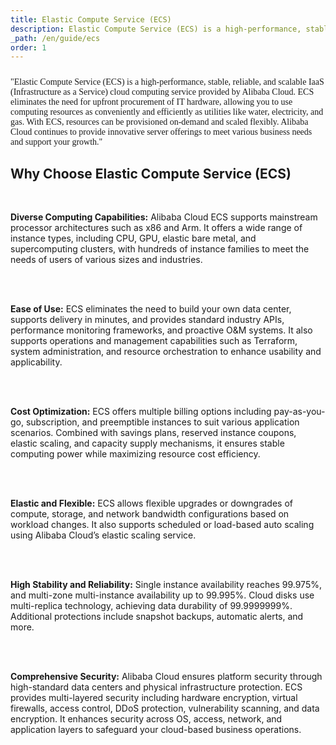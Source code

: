 ```yaml
---
title: Elastic Compute Service (ECS)
description: Elastic Compute Service (ECS) is a high-performance, stable, reliable, and scalable IaaS cloud computing service provided by Alibaba Cloud.
_path: /en/guide/ecs
order: 1
---
```


<div style="margin: 5% 0;font-family: '微软雅黑',serif">
"Elastic Compute Service (ECS) is a high-performance, stable, reliable, and scalable IaaS (Infrastructure as a Service) cloud computing service provided by Alibaba Cloud. ECS eliminates the need for upfront procurement of IT hardware, allowing you to use computing resources as conveniently and efficiently as utilities like water, electricity, and gas. With ECS, resources can be provisioned on-demand and scaled flexibly. Alibaba Cloud continues to provide innovative server offerings to meet various business needs and support your growth."
</div>

## Why Choose Elastic Compute Service (ECS)

<br>

**Diverse Computing Capabilities:** Alibaba Cloud ECS supports mainstream processor architectures such as x86 and Arm. It offers a wide range of instance types, including CPU, GPU, elastic bare metal, and supercomputing clusters, with hundreds of instance families to meet the needs of users of various sizes and industries.

<br><br>

**Ease of Use:** ECS eliminates the need to build your own data center, supports delivery in minutes, and provides standard industry APIs, performance monitoring frameworks, and proactive O&M systems. It also supports operations and management capabilities such as Terraform, system administration, and resource orchestration to enhance usability and applicability.

<br><br>

**Cost Optimization:** ECS offers multiple billing options including pay-as-you-go, subscription, and preemptible instances to suit various application scenarios. Combined with savings plans, reserved instance coupons, elastic scaling, and capacity supply mechanisms, it ensures stable computing power while maximizing resource cost efficiency.

<br><br>

**Elastic and Flexible:** ECS allows flexible upgrades or downgrades of compute, storage, and network bandwidth configurations based on workload changes. It also supports scheduled or load-based auto scaling using Alibaba Cloud’s elastic scaling service.

<br><br>

**High Stability and Reliability:** Single instance availability reaches 99.975%, and multi-zone multi-instance availability up to 99.995%. Cloud disks use multi-replica technology, achieving data durability of 99.9999999%. Additional protections include snapshot backups, automatic alerts, and more.

<br><br>

**Comprehensive Security:** Alibaba Cloud ensures platform security through high-standard data centers and physical infrastructure protection. ECS provides multi-layered security including hardware encryption, virtual firewalls, access control, DDoS protection, vulnerability scanning, and data encryption. It enhances security across OS, access, network, and application layers to safeguard your cloud-based business operations.

<br><br>
